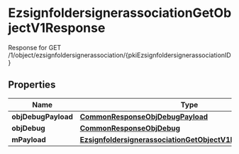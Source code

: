 

# EzsignfoldersignerassociationGetObjectV1Response

Response for GET /1/object/ezsignfoldersignerassociation/{pkiEzsignfoldersignerassociationID}

## Properties

| Name | Type | Description | Notes |
|------------ | ------------- | ------------- | -------------|
|**objDebugPayload** | [**CommonResponseObjDebugPayload**](CommonResponseObjDebugPayload.md) |  |  |
|**objDebug** | [**CommonResponseObjDebug**](CommonResponseObjDebug.md) |  |  [optional] |
|**mPayload** | [**EzsignfoldersignerassociationGetObjectV1ResponseMPayload**](EzsignfoldersignerassociationGetObjectV1ResponseMPayload.md) |  |  |



